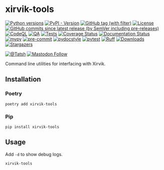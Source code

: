 # xirvik-tools

[![Python versions](https://img.shields.io/pypi/pyversions/xirvik-tools.svg?color=blue&logo=python&logoColor=white)](https://www.python.org/)
[![PyPI - Version](https://img.shields.io/pypi/v/xirvik-tools)](https://pypi.org/project/xirvik-tools/)
[![GitHub tag (with filter)](https://img.shields.io/github/v/tag/Tatsh/xirvik-tools)](https://github.com/Tatsh/xirvik-tools/tags)
[![License](https://img.shields.io/github/license/Tatsh/xirvik-tools)](https://github.com/Tatsh/xirvik-tools/blob/master/LICENSE.txt)
[![GitHub commits since latest release (by SemVer including pre-releases)](https://img.shields.io/github/commits-since/Tatsh/xirvik-tools/v0.5.1/master)](https://github.com/Tatsh/xirvik-tools/compare/v0.5.1...master)
[![CodeQL](https://github.com/Tatsh/xirvik-tools/actions/workflows/codeql.yml/badge.svg)](https://github.com/Tatsh/xirvik-tools/actions/workflows/codeql.yml)
[![QA](https://github.com/Tatsh/xirvik-tools/actions/workflows/qa.yml/badge.svg)](https://github.com/Tatsh/xirvik-tools/actions/workflows/qa.yml)
[![Tests](https://github.com/Tatsh/xirvik-tools/actions/workflows/tests.yml/badge.svg)](https://github.com/Tatsh/xirvik-tools/actions/workflows/tests.yml)
[![Coverage Status](https://coveralls.io/repos/github/Tatsh/xirvik-tools/badge.svg?branch=master)](https://coveralls.io/github/Tatsh/xirvik-tools?branch=master)
[![Documentation Status](https://readthedocs.org/projects/xirvik-tools/badge/?version=latest)](https://xirvik-tools.readthedocs.org/?badge=latest)
[![mypy](https://www.mypy-lang.org/static/mypy_badge.svg)](http://mypy-lang.org/)
[![pre-commit](https://img.shields.io/badge/pre--commit-enabled-brightgreen?logo=pre-commit&logoColor=white)](https://github.com/pre-commit/pre-commit)
[![pydocstyle](https://img.shields.io/badge/pydocstyle-enabled-AD4CD3)](http://www.pydocstyle.org/en/stable/)
[![pytest](https://img.shields.io/badge/pytest-zz?logo=Pytest&labelColor=black&color=black)](https://docs.pytest.org/en/stable/)
[![Ruff](https://img.shields.io/endpoint?url=https://raw.githubusercontent.com/astral-sh/ruff/main/assets/badge/v2.json)](https://github.com/astral-sh/ruff)
[![Downloads](https://static.pepy.tech/badge/xirvik-tools/month)](https://pepy.tech/project/xirvik-tools)
[![Stargazers](https://img.shields.io/github/stars/Tatsh/xirvik-tools?logo=github&style=flat)](https://github.com/Tatsh/xirvik-tools/stargazers)

[![@Tatsh](https://img.shields.io/badge/dynamic/json?url=https%3A%2F%2Fpublic.api.bsky.app%2Fxrpc%2Fapp.bsky.actor.getProfile%2F%3Factor%3Ddid%3Aplc%3Auq42idtvuccnmtl57nsucz72%26query%3D%24.followersCount%26style%3Dsocial%26logo%3Dbluesky%26label%3DFollow%2520%40Tatsh&query=%24.followersCount&style=social&logo=bluesky&label=Follow%20%40Tatsh)](https://bsky.app/profile/Tatsh.bsky.social)
[![Mastodon Follow](https://img.shields.io/mastodon/follow/109370961877277568?domain=hostux.social&style=social)](https://hostux.social/@Tatsh)

Command line utilities for interfacing with Xirvik.

## Installation

### Poetry

```shell
poetry add xirvik-tools
```

### Pip

```shell
pip install xirvik-tools
```

## Usage

Add `-d` to show debug logs.

```shell
xirvik-tools
```
